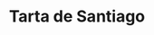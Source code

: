 ---
layout: recette
categories: [recettes]
hidden: false
lang: fr
sitemap: true
title: Tarta de Santiago
type: sucre
recettes:
  Classique:
    ingredients: 
      - nom: oeufs 
        qte: 4
        variable: true
      - nom: sucre
        qte: 100
        unite: gr
      - nom: poudre d'amandes
        qte: 200
        unite: gr
      - nom: beurre
        qte: 100
        unite: gr
      - nom: cannelle
        qte: 0.5
        unite: cuillère à café
      - nom: gingembre
        qte: 0.5
        unite: cuillère à café
      - nom: cardamome
        qte: 0.25
        unite: cuillère à café
      - nom: zestes de citron
      - nom: zestes d'orange
    preconditions:
      - Préchauffer le four à 180°C
    etapes:
      - label: Préparation
        details:
          - Faire fondre le beurre
          - Battre les oeufs avec le sucre
          - Ajouter le beurre fondu et mélanger
          - Ajouter la poudre d'amandes, les épices et les zestes
          - Mélanger
          - Verser dans un moule
      - label: Cuisson
        emoji: 🔥
        details: 
          - Cuire 30 minutes à 180°C
          - Laisser refroidir le gâteau à température ambiante
          - Démouler
          - Saupoudrer de sucre glace (au moment de servir)
---